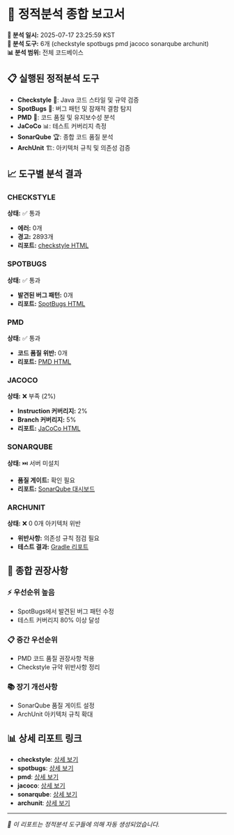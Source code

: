 # 🔧 정적분석 종합 보고서

**📅 분석 일시:** 2025-07-17 23:25:59 KST  
**🎯 분석 도구:** 6개 (checkstyle spotbugs pmd jacoco sonarqube archunit)  
**📊 분석 범위:** 전체 코드베이스

## 📋 실행된 정적분석 도구

- **Checkstyle** 🎨: Java 코드 스타일 및 규약 검증
- **SpotBugs** 🐛: 버그 패턴 및 잠재적 결함 탐지
- **PMD** 📐: 코드 품질 및 유지보수성 분석
- **JaCoCo** 📊: 테스트 커버리지 측정
- **SonarQube** 🏆: 종합 코드 품질 분석
- **ArchUnit** 🏗️: 아키텍처 규칙 및 의존성 검증

## 📈 도구별 분석 결과

### CHECKSTYLE

**상태:** ✅ 통과
- **에러:** 0개
- **경고:** 2893개
- **리포트:** [checkstyle HTML](/Users/chabh/workspace/identitybridge/build/reports/checkstyle/main.html)

### SPOTBUGS

**상태:** ✅ 통과
- **발견된 버그 패턴:** 0개
- **리포트:** [SpotBugs HTML](/Users/chabh/workspace/identitybridge/build/reports/spotbugs/main.html)

### PMD

**상태:** ✅ 통과
- **코드 품질 위반:** 0개
- **리포트:** [PMD HTML](/Users/chabh/workspace/identitybridge/build/reports/pmd/main.html)

### JACOCO

**상태:** ❌ 부족 (2%)
- **Instruction 커버리지:** 2%
- **Branch 커버리지:** 5%
- **리포트:** [JaCoCo HTML](/Users/chabh/workspace/identitybridge/build/reports/jacoco/test/html/index.html)

### SONARQUBE

**상태:** ⏭️ 서버 미설치
- **품질 게이트:** 확인 필요
- **리포트:** [SonarQube 대시보드](http://localhost:9000)

### ARCHUNIT

**상태:** ❌ 0
0개 아키텍처 위반
- **위반사항:** 의존성 규칙 점검 필요
- **테스트 결과:** [Gradle 리포트](/Users/chabh/workspace/identitybridge/build/reports/tests/archunitTest/index.html)


## 🎯 종합 권장사항

### ⚡ 우선순위 높음
- SpotBugs에서 발견된 버그 패턴 수정
- 테스트 커버리지 80% 이상 달성

### 📋 중간 우선순위  
- PMD 코드 품질 권장사항 적용
- Checkstyle 규약 위반사항 정리

### 📚 장기 개선사항
- SonarQube 품질 게이트 설정
- ArchUnit 아키텍처 규칙 확대

## 📊 상세 리포트 링크

- **checkstyle**: [상세 보기](/Users/chabh/workspace/identitybridge/reports/static/checkstyle_2025-07-17T23:25:42.json)
- **spotbugs**: [상세 보기](/Users/chabh/workspace/identitybridge/reports/static/spotbugs_2025-07-17T23:25:42.json)
- **pmd**: [상세 보기](/Users/chabh/workspace/identitybridge/reports/static/pmd_2025-07-17T23:25:42.json)
- **jacoco**: [상세 보기](/Users/chabh/workspace/identitybridge/reports/static/jacoco_2025-07-17T23:25:42.json)
- **sonarqube**: [상세 보기](/Users/chabh/workspace/identitybridge/reports/static/sonarqube_2025-07-17T23:25:42.json)
- **archunit**: [상세 보기](/Users/chabh/workspace/identitybridge/reports/static/archunit_2025-07-17T23:25:42.json)

---
*🤖 이 리포트는 정적분석 도구들에 의해 자동 생성되었습니다.*
